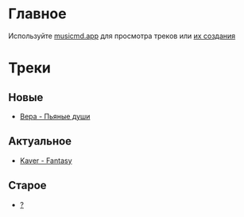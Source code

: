 # Главное
Используйте [musicmd.app](https://musicmd.app/repos/kaver-pro/song/viewer/main/README.md?transpose=0) для просмотра треков или [их создания](https://github.com/music-markdown/music-markdown/blob/main/README.md)

# Треки
## Новые
* [Вера - Пьяные души](./songs/vera.pjanye.md)
## Актуальное
* [Kaver - Fantasy](./songs/kaver.fantasy.md)
## Старое
* [?](./?)
